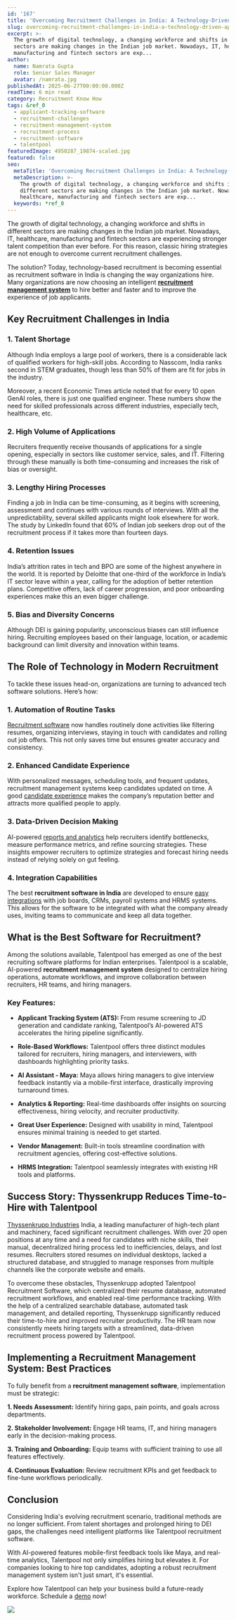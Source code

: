```yaml
---
id: '167'
title: 'Overcoming Recruitment Challenges in India: A Technology-Driven Approach'
slug: overcoming-recruitment-challenges-in-india-a-technology-driven-approach
excerpt: >-
  The growth of digital technology, a changing workforce and shifts in different
  sectors are making changes in the Indian job market. Nowadays, IT, healthcare,
  manufacturing and fintech sectors are exp...
author:
  name: Namrata Gupta
  role: Senior Sales Manager
  avatar: /namrata.jpg
publishedAt: 2025-06-27T00:00:00.000Z
readTime: 6 min read
category: Recruitment Know How
tags: &ref_0
  - applicant-tracking-software
  - recruitment-challenges
  - recruitment-management-system
  - recruitment-process
  - recruitment-software
  - talentpool
featuredImage: 4950287_19874-scaled.jpg
featured: false
seo:
  metaTitle: 'Overcoming Recruitment Challenges in India: A Technology-Driven Approach'
  metaDescription: >-
    The growth of digital technology, a changing workforce and shifts in
    different sectors are making changes in the Indian job market. Nowadays, IT,
    healthcare, manufacturing and fintech sectors are exp...
  keywords: *ref_0
---
```


The growth of digital technology, a changing workforce and shifts in different sectors are making changes in the Indian job market. Nowadays, IT, healthcare, manufacturing and fintech sectors are experiencing stronger talent competition than ever before. For this reason, classic hiring strategies are not enough to overcome current recruitment challenges.  

The solution? Today, technology-based recruitment is becoming essential as recruitment software in India is changing the way organizations hire. Many organizations are now choosing an intelligent [**recruitment management system**](https://www.thetalentpool.ai) to hire better and faster and to improve the experience of job applicants. 

## **Key Recruitment Challenges in India** 

### **1\. Talent Shortage** 

Although India employs a large pool of workers, there is a considerable lack of qualified workers for high-skill jobs. According to Nasscom, India ranks second in STEM graduates, though less than 50% of them are fit for jobs in the industry.  

Moreover, a recent Economic Times article noted that for every 10 open GenAI roles, there is just one qualified engineer. These numbers show the need for skilled professionals across different industries, especially tech, healthcare, etc. 

### **2\. High Volume of Applications** 

Recruiters frequently receive thousands of applications for a single opening, especially in sectors like customer service, sales, and IT. Filtering through these manually is both time-consuming and increases the risk of bias or oversight. 

### **3\. Lengthy Hiring Processes** 

Finding a job in India can be time-consuming, as it begins with screening, assessment and continues with various rounds of interviews. With all the unpredictability, several skilled applicants might look elsewhere for work. The study by LinkedIn found that 60% of Indian job seekers drop out of the recruitment process if it takes more than fourteen days. 

### **4\. Retention Issues** 

India’s attrition rates in tech and BPO are some of the highest anywhere in the world. It is reported by Deloitte that one-third of the workforce in India’s IT sector leave within a year, calling for the adoption of better retention plans. Competitive offers, lack of career progression, and poor onboarding experiences make this an even bigger challenge.  

### **5\. Bias and Diversity Concerns** 

Although DEI is gaining popularity, unconscious biases can still influence hiring. Recruiting employees based on their language, location, or academic background can limit diversity and innovation within teams. 

## **The Role of Technology in Modern Recruitment** 

To tackle these issues head-on, organizations are turning to advanced tech software solutions. Here’s how: 

### **1\. Automation of Routine Tasks** 

[Recruitment software](https://www.thetalentpool.ai/blogs/the-ultimate-guide-to-selecting-the-right-recruitment-software) now handles routinely done activities like filtering resumes, organizing interviews, staying in touch with candidates and rolling out job offers. This not only saves time but ensures greater accuracy and consistency. 

### **2\. Enhanced Candidate Experience** 

With personalized messages, scheduling tools, and frequent updates, recruitment management systems keep candidates updated on time. A good [candidate experience](https://www.thetalentpool.ai/blogs/creating-positive-candidate-experience-actionable-tips) makes the company’s reputation better and attracts more qualified people to apply. 

### **3\. Data-Driven Decision Making** 

AI-powered [reports and analytics](https://www.thetalentpool.ai/reports-and-analytics) help recruiters identify bottlenecks, measure performance metrics, and refine sourcing strategies. These insights empower recruiters to optimize strategies and forecast hiring needs instead of relying solely on gut feeling. 

### **4\. Integration Capabilities** 

The best **recruitment software in India** are developed to ensure [easy integrations](https://www.thetalentpool.ai/ats-integrations) with job boards, CRMs, payroll systems and HRMS systems. This allows for the software to be integrated with what the company already uses, inviting teams to communicate and keep all data together. 

## **What is the Best Software for Recruitment?** 

Among the solutions available, Talentpool has emerged as one of the best recruiting software platforms for Indian enterprises. Talentpool is a scalable, AI-powered **recruitment management system** designed to centralize hiring operations, automate workflows, and improve collaboration between recruiters, HR teams, and hiring managers. 

### **Key Features:** 

- **Applicant Tracking System (ATS):** From resume screening to JD generation and candidate ranking, Talentpool’s AI-powered ATS accelerates the hiring pipeline significantly. 

- **Role-Based Workflows:** Talentpool offers three distinct modules tailored for recruiters, hiring managers, and interviewers, with dashboards highlighting priority tasks. 

- **AI Assistant - Maya:** Maya allows hiring managers to give interview feedback instantly via a mobile-first interface, drastically improving turnaround times. 

- **Analytics & Reporting:** Real-time dashboards offer insights on sourcing effectiveness, hiring velocity, and recruiter productivity. 

- **Great User Experience:** Designed with usability in mind, Talentpool ensures minimal training is needed to get started. 

- **Vendor Management:** Built-in tools streamline coordination with recruitment agencies, offering cost-effective solutions. 

- **HRMS Integration:** Talentpool seamlessly integrates with existing HR tools and platforms. 

## **Success Story: Thyssenkrupp Reduces Time-to-Hire with Talentpool** 

[Thyssenkrupp Industries](https://www.thetalentpool.ai/wp-content/uploads/2024/10/Thyssenkrupp_reduces_time_to_hire.pdf) India, a leading manufacturer of high-tech plant and machinery, faced significant recruitment challenges. With over 20 open positions at any time and a need for candidates with niche skills, their manual, decentralized hiring process led to inefficiencies, delays, and lost resumes. Recruiters stored resumes on individual desktops, lacked a structured database, and struggled to manage responses from multiple channels like the corporate website and emails. 

To overcome these obstacles, Thyssenkrupp adopted Talentpool Recruitment Software, which centralized their resume database, automated recruitment workflows, and enabled real-time performance tracking. With the help of a centralized searchable database, automated task management, and detailed reporting, Thyssenkrupp significantly reduced their time-to-hire and improved recruiter productivity. The HR team now consistently meets hiring targets with a streamlined, data-driven recruitment process powered by Talentpool. 

## **Implementing a Recruitment Management System: Best Practices** 

To fully benefit from a **recruitment management software**, implementation must be strategic: 

**1\. Needs Assessment:** Identify hiring gaps, pain points, and goals across departments. 

**2\. Stakeholder Involvement:** Engage HR teams, IT, and hiring managers early in the decision-making process. 

**3\. Training and Onboarding:** Equip teams with sufficient training to use all features effectively. 

**4\. Continuous Evaluation:** Review recruitment KPIs and get feedback to fine-tune workflows periodically. 

## **Conclusion** 

Considering India's evolving recruitment scenario, traditional methods are no longer sufficient. From talent shortages and prolonged hiring to DEI gaps, the challenges need intelligent platforms like Talentpool recruitment software. 

With AI-powered features mobile-first feedback tools like Maya, and real-time analytics, Talentpool not only simplifies hiring but elevates it. For companies looking to hire top candidates, adopting a robust recruitment management system isn't just smart, it's essential. 

Explore how Talentpool can help your business build a future-ready workforce. Schedule a [demo](https://www.thetalentpool.ai/recruitment-software) now! 

![](images/4950287_19874-1024x715.jpg)
